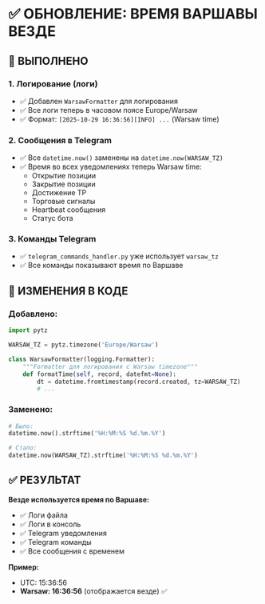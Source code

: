 # ✅ ОБНОВЛЕНИЕ: ВРЕМЯ ВАРШАВЫ ВЕЗДЕ

## 📝 ВЫПОЛНЕНО

### 1. Логирование (логи)
- ✅ Добавлен `WarsawFormatter` для логирования
- ✅ Все логи теперь в часовом поясе Europe/Warsaw
- ✅ Формат: `[2025-10-29 16:36:56][INFO] ...` (Warsaw time)

### 2. Сообщения в Telegram
- ✅ Все `datetime.now()` заменены на `datetime.now(WARSAW_TZ)`
- ✅ Время во всех уведомлениях теперь Warsaw time:
  - Открытие позиции
  - Закрытие позиции
  - Достижение TP
  - Торговые сигналы
  - Heartbeat сообщения
  - Статус бота

### 3. Команды Telegram
- ✅ `telegram_commands_handler.py` уже использует `warsaw_tz`
- ✅ Все команды показывают время по Варшаве

## 🔧 ИЗМЕНЕНИЯ В КОДЕ

### Добавлено:
```python
import pytz

WARSAW_TZ = pytz.timezone('Europe/Warsaw')

class WarsawFormatter(logging.Formatter):
    """Formatter для логирования с Warsaw timezone"""
    def formatTime(self, record, datefmt=None):
        dt = datetime.fromtimestamp(record.created, tz=WARSAW_TZ)
        # ...
```

### Заменено:
```python
# Было:
datetime.now().strftime('%H:%M:%S %d.%m.%Y')

# Стало:
datetime.now(WARSAW_TZ).strftime('%H:%M:%S %d.%m.%Y')
```

## ✅ РЕЗУЛЬТАТ

**Везде используется время по Варшаве:**
- ✅ Логи файла
- ✅ Логи в консоль
- ✅ Telegram уведомления
- ✅ Telegram команды
- ✅ Все сообщения с временем

**Пример:**
- UTC: 15:36:56
- **Warsaw: 16:36:56** (отображается везде) ✅


